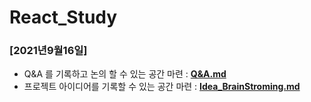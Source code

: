 # React_Study 
### [2021년9월16일]
- Q&A 를 기록하고 논의 할 수 있는 공간 마련 : **[Q&A.md](./Q&A.md)**
- 프로젝트 아이디어를 기록할 수 있는 공간 마련 : **[Idea_BrainStroming.md](./Idea_BrainStroming.md)**
